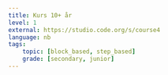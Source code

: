 ```yaml
---
title: Kurs 10+ år
level: 1
external: https://studio.code.org/s/course4
language: nb
tags:
    topic: [block_based, step_based]
    grade: [secondary, junior]
---
```

